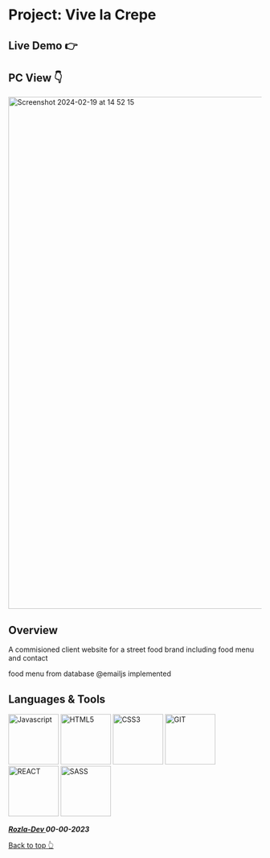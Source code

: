 # Project: Vive la Crepe

## Live Demo 👉 

## PC View 👇

<img width="1017" alt="Screenshot 2024-02-19 at 14 52 15" src="https://github.com/curveservices/vive-la-crepe/assets/101556296/f666e8c7-7748-4629-a7a7-e1f89c961e59">

## Overview

A commisioned client website for a street food brand
including food menu and contact

food menu from database
@emailjs implemented


## Languages & Tools

<a href="https://javascript.info/">
    <img width="100" alt="Javascript" src="https://cdn.jsdelivr.net/gh/devicons/devicon/icons/javascript/javascript-plain.svg" /></a> 
<a href="https://html.com/html5/">
    <img width="100" alt="HTML5" src="https://cdn.jsdelivr.net/gh/devicons/devicon/icons/html5/html5-plain-wordmark.svg" /></a> 
<a href="https://css3.com/">
    <img width="100" alt="CSS3" src="https://cdn.jsdelivr.net/gh/devicons/devicon/icons/css3/css3-plain-wordmark.svg" /></a> 
<a href="https://git-scm.com/">
    <img width="100" alt="GIT" src="https://cdn.jsdelivr.net/gh/devicons/devicon/icons/git/git-original.svg" /></a>
<a href="https://react.dev/">
    <img width="100" alt="REACT" src="https://cdn.jsdelivr.net/gh/devicons/devicon/icons/react/react-original.svg" /></a>
<a href="https://sass-lang.com/">
    <img width="100" alt="SASS" src="https://cdn.jsdelivr.net/gh/devicons/devicon@latest/icons/sass/sass-original.svg" /></a>
<a href="https://jestjs.io/">
          


***<a href="https://twitter.com/Crypto_Rozla"> Rozla-Dev </a> 00-00-2023***


[Back to top 👆](#project)
